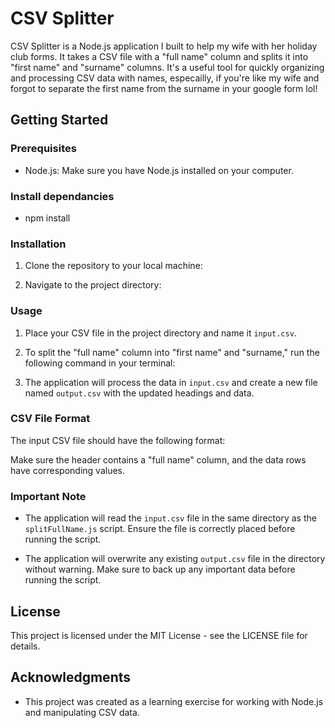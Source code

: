 # CSV Splitter

CSV Splitter is a Node.js application I built to help my wife with her holiday club forms. It takes a CSV file with a "full name" column and splits it into "first name" and "surname" columns. It's a useful tool for quickly organizing and processing CSV data with names, especailly, if you're like my wife and forgot to separate the first name from the surname in your google form lol!

## Getting Started

### Prerequisites

- Node.js: Make sure you have Node.js installed on your computer. 
### Install dependancies

- npm install

### Installation

1. Clone the repository to your local machine:

2. Navigate to the project directory:
### Usage

1. Place your CSV file in the project directory and name it `input.csv`.

2. To split the "full name" column into "first name" and "surname," run the following command in your terminal:

3. The application will process the data in `input.csv` and create a new file named `output.csv` with the updated headings and data.

### CSV File Format

The input CSV file should have the following format:


Make sure the header contains a "full name" column, and the data rows have corresponding values.

### Important Note

- The application will read the `input.csv` file in the same directory as the `splitFullName.js` script. Ensure the file is correctly placed before running the script.

- The application will overwrite any existing `output.csv` file in the directory without warning. Make sure to back up any important data before running the script.

## License

This project is licensed under the MIT License - see the LICENSE file for details.

## Acknowledgments

- This project was created as a learning exercise for working with Node.js and manipulating CSV data.



